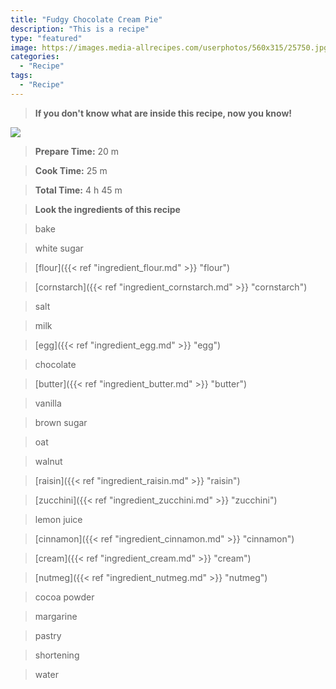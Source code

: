 ```yaml
---
title: "Fudgy Chocolate Cream Pie"
description: "This is a recipe"
type: "featured"
image: https://images.media-allrecipes.com/userphotos/560x315/25750.jpg
categories: 
  - "Recipe"
tags: 
  - "Recipe"
---
```



>**If you don't know what are inside this recipe, now you know!**

![](../images/Recipes-Banner.jpg)
> **Prepare Time:** 20 m


> **Cook Time:** 25 m


> **Total Time:** 4 h 45 m

> **Look the ingredients of this recipe**

> bake

> white sugar

> [flour]({{< ref "ingredient_flour.md" >}} "flour")

> [cornstarch]({{< ref "ingredient_cornstarch.md" >}} "cornstarch")

> salt

> milk

> [egg]({{< ref "ingredient_egg.md" >}} "egg")

> chocolate

> [butter]({{< ref "ingredient_butter.md" >}} "butter")

> vanilla

> brown sugar

> oat

> walnut

> [raisin]({{< ref "ingredient_raisin.md" >}} "raisin")

> [zucchini]({{< ref "ingredient_zucchini.md" >}} "zucchini")

> lemon juice

> [cinnamon]({{< ref "ingredient_cinnamon.md" >}} "cinnamon")

> [cream]({{< ref "ingredient_cream.md" >}} "cream")

> [nutmeg]({{< ref "ingredient_nutmeg.md" >}} "nutmeg")

> cocoa powder

> margarine

> pastry

> shortening

> water

